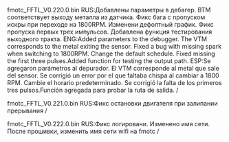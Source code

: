 
fmotc_FFTL_V0.220.0.bin 
RUS:Добавлены параметры в дебагер. ВТМ соответствует выходу металла из датчика. Фикс бага с пропуском искры при переходе на 1800RPM. Изменени дефолтный график. Фикс пропуска первых трех импульсов. Добавлена функция тестирования выходного тракта.
ENG:Added parameters to the debugger. The VTM corresponds to the metal exiting the sensor. Fixed a bug with missing spark when switching to 1800RPM. Change the default schedule. Fixed missing the first three pulses.Added function for testing the output path.
ESP:Se agregaron parámetros al depurador. El VTM corresponde al metal que sale del sensor. Se corrigió un error por el que faltaba chispa al cambiar a 1800 RPM. Cambie el horario predeterminado. Se corrigió la falta de los primeros tres pulsos.Función agregada para probar la ruta de salida. /

fmotc_FFTL_V0.221.0.bin 
RUS:Фикс остановки двигателя при залипании прерывания /

fmotc_FFTL_V0.222.0.bin 
RUS:Фикс логировани. Изменено имя сети. После прошивки, изменить имя сети wifi на fmotc
 /










